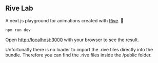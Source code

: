 ## Rive Lab

A next.js playground for animations created with [Rive](https://https://rive.app/). 🎉

```bash
npm run dev
```

Open [http://localhost:3000](http://localhost:3000) with your browser to see the result.

Unfortunatly there is no loader to import the .rive files directly into the bundle. Therefore you can find the .rive files inside the /public folder.
